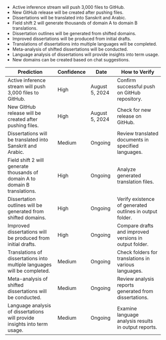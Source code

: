 - Active inference stream will push 3,000 files to GitHub.
- New GitHub release will be created after pushing files.
- Dissertations will be translated into Sanskrit and Arabic.
- Field shift 2 will generate thousands of domain A to domain B translations.
- Dissertation outlines will be generated from shifted domains.
- Improved dissertations will be produced from initial drafts.
- Translations of dissertations into multiple languages will be completed.
- Meta-analysis of shifted dissertations will be conducted.
- Language analysis of dissertations will provide insights into term usage.
- New domains can be created based on chat suggestions.

| Prediction                                                                  | Confidence | Date               | How to Verify                                            |
|----------------------------------------------------------------------------|------------|--------------------|---------------------------------------------------------|
| Active inference stream will push 3,000 files to GitHub.                  | High       | August 5, 2024     | Confirm successful push on GitHub repository.           |
| New GitHub release will be created after pushing files.                    | High       | August 5, 2024     | Check for new release on GitHub.                        |
| Dissertations will be translated into Sanskrit and Arabic.                 | Medium     | Ongoing            | Review translated documents in specified languages.     |
| Field shift 2 will generate thousands of domain A to domain B translations. | High       | Ongoing            | Analyze generated translation files.                     |
| Dissertation outlines will be generated from shifted domains.              | High       | Ongoing            | Verify existence of generated outlines in output folder. |
| Improved dissertations will be produced from initial drafts.               | High       | Ongoing            | Compare drafts and improved versions in output folder.   |
| Translations of dissertations into multiple languages will be completed.   | Medium     | Ongoing            | Check folders for translations in various languages.     |
| Meta-analysis of shifted dissertations will be conducted.                  | Medium     | Ongoing            | Review analysis reports generated from dissertations.     |
| Language analysis of dissertations will provide insights into term usage.  | Medium     | Ongoing            | Examine language analysis results in output reports.     |

